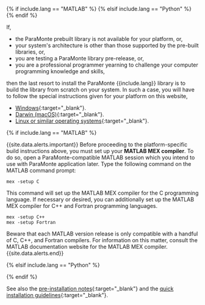 {% if include.lang == "MATLAB" %}
{% elsif include.lang == "Python" %}
{% endif %}

If,  

+   the ParaMonte prebuilt library is not available for your platform, or,
+   your system's architecture is other than those supported by the pre-built libraries, or,
+   you are testing a ParaMonte library pre-release, or,
+   you are a professional programmer yearning to challenge your computer programming knowledge and skills, 

then the last resort to install the ParaMonte {{include.lang}} library is to build the library from scratch on your system. 
In such a case, you will have to follow the special instructions given for your platform on this website,  

+   [Windows](../install.bat.md){:target="_blank"}.  
+   [Darwin (macOS)](../install.sh.md){:target="_blank"}.  
+   [Linux or similar operating systems](../install.sh.md){:target="_blank"}.

{% if include.lang == "MATLAB" %}

{{site.data.alerts.important}}
Before proceeding to the platform-specific build instructions above, you must set up your <b>MATLAB MEX compiler</b>. 
To do so, open a ParaMonte-compatible MATLAB session which you intend to use with ParaMonte application later. 
Type the following command on the MATLAB command prompt:
<br>
<pre class="language-shell highlighter-rouge"><code>mex -setup C</code></pre>
This command will set up the MATLAB MEX compiler for the C programming language. 
If necessary or desired, you can additionally set up the MATLAB MEX compiler for C++ and Fortran programming languages.
<pre class="language-shell highlighter-rouge">
<code>mex -setup C++
mex -setup Fortran</code>
</pre>

Beware that each MATLAB version release is only compatible with a handful of C, C++, and Fortran compilers. 
For information on this matter, consult the MATLAB documentation website for the MATLAB MEX compiler. 
{{site.data.alerts.end}}

{% elsif include.lang == "Python" %}

{% endif %}

See also the [pre-installation notes](../readme){:target="_blank"} and the [quick installation guidelines](../QUICKSTART.md){:target="_blank"}.